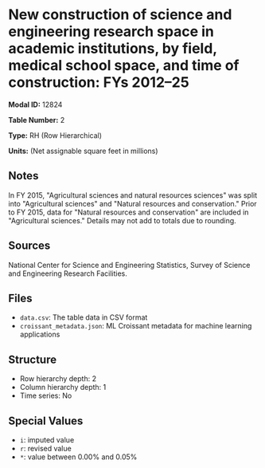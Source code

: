 # New construction of science and engineering research space in academic institutions, by field, medical school space, and time of construction: FYs 2012–25

**Modal ID:** 12824

**Table Number:** 2

**Type:** RH (Row Hierarchical)

**Units:** (Net assignable square feet in millions)

## Notes

In FY 2015, "Agricultural sciences and natural resources sciences" was split into "Agricultural sciences" and "Natural resources and conservation." Prior to FY 2015, data for "Natural resources and conservation" are included in "Agricultural sciences." Details may not add to totals due to rounding.

## Sources

National Center for Science and Engineering Statistics, Survey of Science and Engineering Research Facilities.

## Files

- `data.csv`: The table data in CSV format
- `croissant_metadata.json`: ML Croissant metadata for machine learning applications

## Structure

- Row hierarchy depth: 2
- Column hierarchy depth: 1
- Time series: No

## Special Values

- `i`: imputed value
- `r`: revised value
- `*`: value between 0.00% and 0.05%
